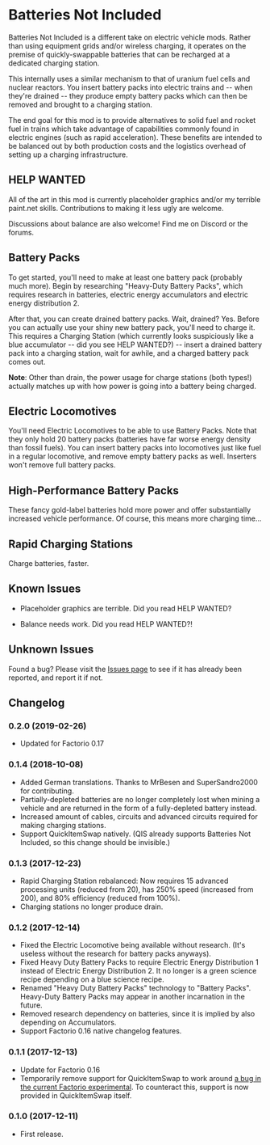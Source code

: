 # Batteries Not Included

Batteries Not Included is a different take on electric vehicle mods.  Rather than using equipment grids and/or wireless
charging, it operates on the premise of quickly-swappable batteries that can be recharged at a dedicated charging 
station.

This internally uses a similar mechanism to that of uranium fuel cells and nuclear reactors.  You insert battery packs
 into electric trains and -- when they're drained -- they produce empty battery packs which can then be removed and
 brought to a charging station.
 
The end goal for this mod is to provide alternatives to solid fuel and rocket fuel in trains which take advantage of
capabilities commonly found in electric engines (such as rapid acceleration).  These benefits are intended to be 
balanced out by both production costs and the logistics overhead of setting up a charging infrastructure.

## HELP WANTED

All of the art in this mod is currently placeholder graphics and/or my terrible paint.net skills.  Contributions to 
 making it less ugly are welcome.
  
Discussions about balance are also welcome!  Find me on Discord or the forums.
  
## Battery Packs

To get started, you'll need to make at least one battery pack (probably much more).  Begin by researching
"Heavy-Duty Battery Packs", which requires research in batteries, electric energy accumulators and electric energy
 distribution 2.  
 
 After that, you can create drained battery packs.  Wait, drained?  Yes.  Before you can actually use 
   your shiny new battery pack, you'll need to charge it.  This requires a Charging Station (which currently 
   looks suspiciously like a blue accumulator -- did you see HELP WANTED?) -- insert a drained battery pack into a charging station, wait for awhile, and a 
   charged battery pack comes out.
   
**Note**: Other than drain, the power usage for charge stations (both types!) actually matches up with how power is
going into a battery being charged. 

## Electric Locomotives

You'll need Electric Locomotives to be able to use Battery Packs.  Note that they only hold 20 battery packs (batteries
have far worse energy density than fossil fuels).  You can insert battery packs into locomotives just like fuel in a
regular locomotive, and remove empty battery packs as well.  Inserters won't remove full battery packs.

## High-Performance Battery Packs

These fancy gold-label batteries hold more power and offer substantially increased vehicle performance.  Of course, 
this means more charging time...

## Rapid Charging Stations

Charge batteries, faster.

## Known Issues

* Placeholder graphics are terrible.  Did you read HELP WANTED?
  
* Balance needs work.  Did you read HELP WANTED?!

## Unknown Issues
   
Found a bug?  Please visit the [Issues page](https://github.com/dewiniaid/BatteriesNotIncluded/issues) to see if it has 
already been reported, and report it if not.

## Changelog

### 0.2.0 (2019-02-26)
* Updated for Factorio 0.17

### 0.1.4 (2018-10-08)
* Added German translations.  Thanks to MrBesen and SuperSandro2000 for contributing.
* Partially-depleted batteries are no longer completely lost when mining a vehicle and are returned in the form of
  a fully-depleted battery instead.
* Increased amount of cables, circuits and advanced circuits required for making charging stations.
* Support QuickItemSwap natively. (QIS already supports Batteries Not Included, so this change should be invisible.)

### 0.1.3 (2017-12-23)
* Rapid Charging Station rebalanced: Now requires 15 advanced processing units (reduced from 20), has 250% speed (increased from 200), and 80% efficiency (reduced from 100%).
* Charging stations no longer produce drain.

### 0.1.2 (2017-12-14)
* Fixed the Electric Locomotive being available without research.  (It's useless without the research for battery packs anyways).
* Fixed Heavy Duty Battery Packs to require Electric Energy Distribution 1 instead of Electric Energy Distribution 2.  It no longer is a green science recipe depending on a blue science recipe.
* Renamed "Heavy Duty Battery Packs" technology to "Battery Packs".  Heavy-Duty Battery Packs may appear in another incarnation in the future.
* Removed research dependency on batteries, since it is implied by also depending on Accumulators.
* Support Factorio 0.16 native changelog features.

### 0.1.1 (2017-12-13)
* Update for Factorio 0.16
* Temporarily remove support for QuickItemSwap to work around [a bug in the current Factorio experimental](https://forums.factorio.com/viewtopic.php?f=182&t=54567&p=321491).  To counteract this, support is now provided in QuickItemSwap itself. 

### 0.1.0 (2017-12-11)
* First release.

